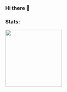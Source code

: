 ### Hi there 👋


### Stats:
<img height="180em" src="https://github-readme-stats.vercel.app/api?username=Pirathees-180475H&show_icons=true&hide_border=true&&count_private=true&include_all_commits=true&theme=tokyonight" />

